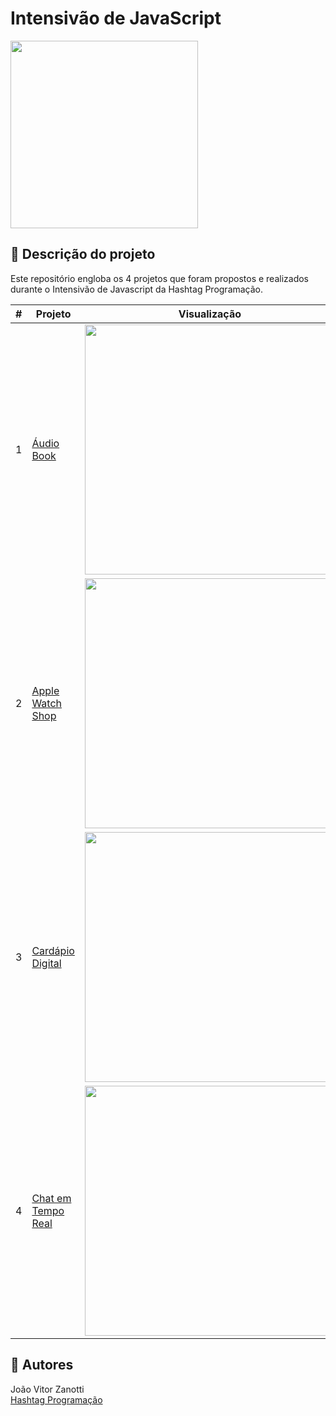 # Intensivão de JavaScript
<div style="display: inline_block">
  <img src="https://i.ibb.co/3N19w3T/hashtag.jpg" width="300px">
</div>

## 📄 Descrição do projeto
Este repositório engloba os 4 projetos que foram propostos e realizados durante o Intensivão de Javascript da Hashtag Programação.

<table>
  <thead>
    <tr>
      <th align="center">#</th>
      <th align="center">Projeto</th>
      <th align="center">Visualização</th>
    </tr>
  </thead>
  <tbody>
    <tr>
      <td>1</td>
      <td><a href="./audio-book/">Áudio Book</a></td>
      <td align="center">
        <a href="https://joaozanotti.github.io/Intensivo-JS/audio-book/">
          <img width="400px" src="https://i.ibb.co/5nPMdFy/audio-book.png">
        </a>
      </td>
    </tr>
    <tr>
      <td>2</td>
      <td><a href="./apple-watch-shop/">Apple Watch Shop</a></td>
      <td align="center">
        <a href="https://joaozanotti.github.io/Intensivo-JS/apple-watch-shop/">
          <img width="400px" src="https://i.ibb.co/zHTYzXf/apple-watch.png">
        </a>
      </td>
    </tr>
    <tr>
      <td>3</td>
      <td><a href="./cardapio-digital/">Cardápio Digital</a></td>
      <td align="center">
        <a href="https://intensivojs-cardapio-digital.vercel.app/">
          <img width="400px" src="https://i.ibb.co/KyrF3wh/cardapio-digital.png">
        </a>
      </td>
    </tr>
    <tr>
      <td>4</td>
      <td><a href="./chat-tempo-real/">Chat em Tempo Real</a></td>
      <td align="center">
        <a href="https://intensivojs-chat-realtime.vercel.app/">
          <img width="400px" src="https://i.ibb.co/k8vssrT/chat-tempo-real.png">
        </a>
      </td>
    </tr>      
  </tbody>
</table>

## 🚧 Autores
João Vitor Zanotti<br>
<a href="https://www.youtube.com/c/HashtagPrograma%C3%A7%C3%A3o">Hashtag Programação</a>
